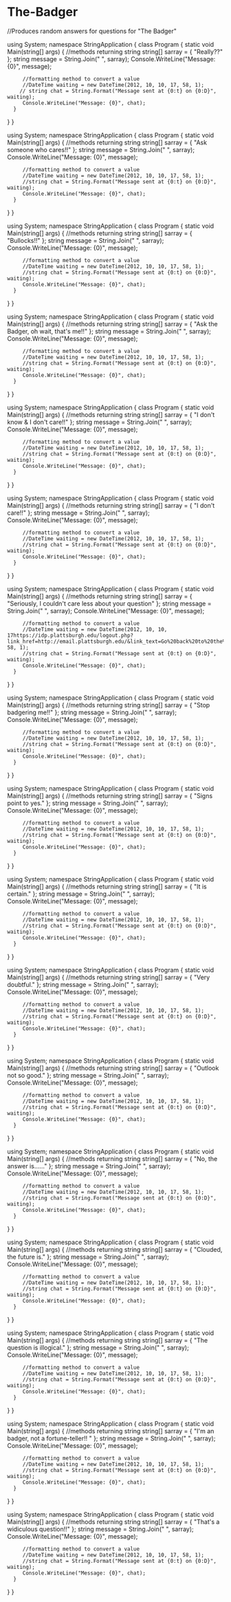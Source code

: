 # The-Badger

//Produces random answers for questions for "The Badger"

using System;
namespace StringApplication
{
   class Program
   {
      static void Main(string[] args)
      {
         //methods returning string
         string[] sarray = { "Really??" };
         string message = String.Join(" ", sarray);
         Console.WriteLine("Message: {0}", message);
         
         //formatting method to convert a value
         //DateTime waiting = new DateTime(2012, 10, 10, 17, 58, 1);
        // string chat = String.Format("Message sent at {0:t} on {0:D}", waiting);
         Console.WriteLine("Message: {0}", chat);
      }
   }
}

using System;
namespace StringApplication
{
   class Program
   {
      static void Main(string[] args)
      {
         //methods returning string
         string[] sarray = { "Ask someone who cares!!" };
         string message = String.Join(" ", sarray);
         Console.WriteLine("Message: {0}", message);
         
         //formatting method to convert a value
         //DateTime waiting = new DateTime(2012, 10, 10, 17, 58, 1);
         //string chat = String.Format("Message sent at {0:t} on {0:D}", waiting);
         Console.WriteLine("Message: {0}", chat);
      }
   }
}

using System;
namespace StringApplication
{
   class Program
   {
      static void Main(string[] args)
      {
         //methods returning string
         string[] sarray = { "Bullocks!!" };
         string message = String.Join(" ", sarray);
         Console.WriteLine("Message: {0}", message);
         
         //formatting method to convert a value
         //DateTime waiting = new DateTime(2012, 10, 10, 17, 58, 1);
         //string chat = String.Format("Message sent at {0:t} on {0:D}", waiting);
         Console.WriteLine("Message: {0}", chat);
      }
   }
}

using System;
namespace StringApplication
{
   class Program
   {
      static void Main(string[] args)
      {
         //methods returning string
         string[] sarray = { "Ask the Badger, oh wait, that's me!!" };
         string message = String.Join(" ", sarray);
         Console.WriteLine("Message: {0}", message);
         
         //formatting method to convert a value
         //DateTime waiting = new DateTime(2012, 10, 10, 17, 58, 1);
         //string chat = String.Format("Message sent at {0:t} on {0:D}", waiting);
         Console.WriteLine("Message: {0}", chat);
      }
   }
}

using System;
namespace StringApplication
{
   class Program
   {
      static void Main(string[] args)
      {
         //methods returning string
         string[] sarray = { "I don't know & I don't care!!" };
         string message = String.Join(" ", sarray);
         Console.WriteLine("Message: {0}", message);
         
         //formatting method to convert a value
         //DateTime waiting = new DateTime(2012, 10, 10, 17, 58, 1);
         //string chat = String.Format("Message sent at {0:t} on {0:D}", waiting);
         Console.WriteLine("Message: {0}", chat);
      }
   }
}

using System;
namespace StringApplication
{
   class Program
   {
      static void Main(string[] args)
      {
         //methods returning string
         string[] sarray = { "I don't care!!" };
         string message = String.Join(" ", sarray);
         Console.WriteLine("Message: {0}", message);
         
         //formatting method to convert a value
         //DateTime waiting = new DateTime(2012, 10, 10, 17, 58, 1);
         //string chat = String.Format("Message sent at {0:t} on {0:D}", waiting);
         Console.WriteLine("Message: {0}", chat);
      }
   }
}

using System;
namespace StringApplication
{
   class Program
   {
      static void Main(string[] args)
      {
         //methods returning string
         string[] sarray = { "Seriously, I couldn't care less 
                            about your question" };
         string message = String.Join(" ", sarray);
         Console.WriteLine("Message: {0}", message);
         
         //formatting method to convert a value
         //DateTime waiting = new DateTime(2012, 10, 10, 17https://idp.plattsburgh.edu/logout.php?link_href=http://email.plattsburgh.edu/&link_text=Go%20back%20to%20the%20login%20page, 58, 1);
         //string chat = String.Format("Message sent at {0:t} on {0:D}", waiting);
         Console.WriteLine("Message: {0}", chat);
      }
   }
}

using System;
namespace StringApplication
{
   class Program
   {
      static void Main(string[] args)
      {
         //methods returning string
         string[] sarray = { "Stop badgering me!!" };
         string message = String.Join(" ", sarray);
         Console.WriteLine("Message: {0}", message);
         
         //formatting method to convert a value
         //DateTime waiting = new DateTime(2012, 10, 10, 17, 58, 1);
         //string chat = String.Format("Message sent at {0:t} on {0:D}", waiting);
         Console.WriteLine("Message: {0}", chat);
      }
   }
}

using System;
namespace StringApplication
{
   class Program
   {
      static void Main(string[] args)
      {
         //methods returning string
         string[] sarray = { "Signs point to yes." };
         string message = String.Join(" ", sarray);
         Console.WriteLine("Message: {0}", message);
         
         //formatting method to convert a value
         //DateTime waiting = new DateTime(2012, 10, 10, 17, 58, 1);
         //string chat = String.Format("Message sent at {0:t} on {0:D}", waiting);
         Console.WriteLine("Message: {0}", chat);
      }
   }
}

using System;
namespace StringApplication
{
   class Program
   {
      static void Main(string[] args)
      {
         //methods returning string
         string[] sarray = { "It is certain." };
         string message = String.Join(" ", sarray);
         Console.WriteLine("Message: {0}", message);
         
         //formatting method to convert a value
         //DateTime waiting = new DateTime(2012, 10, 10, 17, 58, 1);
         //string chat = String.Format("Message sent at {0:t} on {0:D}", waiting);
         Console.WriteLine("Message: {0}", chat);
      }
   }
}

using System;
namespace StringApplication
{
   class Program
   {
      static void Main(string[] args)
      {
         //methods returning string
         string[] sarray = { "Very doubtful." };
         string message = String.Join(" ", sarray);
         Console.WriteLine("Message: {0}", message);
         
         //formatting method to convert a value
         //DateTime waiting = new DateTime(2012, 10, 10, 17, 58, 1);
         //string chat = String.Format("Message sent at {0:t} on {0:D}", waiting);
         Console.WriteLine("Message: {0}", chat);
      }
   }
}

using System;
namespace StringApplication
{
   class Program
   {
      static void Main(string[] args)
      {
         //methods returning string
         string[] sarray = { "Outlook not so good." };
         string message = String.Join(" ", sarray);
         Console.WriteLine("Message: {0}", message);
         
         //formatting method to convert a value
         //DateTime waiting = new DateTime(2012, 10, 10, 17, 58, 1);
         //string chat = String.Format("Message sent at {0:t} on {0:D}", waiting);
         Console.WriteLine("Message: {0}", chat);
      }
   }
}

using System;
namespace StringApplication
{
   class Program
   {
      static void Main(string[] args)
      {
         //methods returning string
         string[] sarray = { "No, the answer is......" };
         string message = String.Join(" ", sarray);
         Console.WriteLine("Message: {0}", message);
         
         //formatting method to convert a value
         //DateTime waiting = new DateTime(2012, 10, 10, 17, 58, 1);
         //string chat = String.Format("Message sent at {0:t} on {0:D}", waiting);
         Console.WriteLine("Message: {0}", chat);
      }
   }
}

using System;
namespace StringApplication
{
   class Program
   {
      static void Main(string[] args)
      {
         //methods returning string
         string[] sarray = { "Clouded, the future is." };
         string message = String.Join(" ", sarray);
         Console.WriteLine("Message: {0}", message);
         
         //formatting method to convert a value
         //DateTime waiting = new DateTime(2012, 10, 10, 17, 58, 1);
         //string chat = String.Format("Message sent at {0:t} on {0:D}", waiting);
         Console.WriteLine("Message: {0}", chat);
      }
   }
}

using System;
namespace StringApplication
{
   class Program
   {
      static void Main(string[] args)
      {
         //methods returning string
         string[] sarray = { "The question is illogical." };
         string message = String.Join(" ", sarray);
         Console.WriteLine("Message: {0}", message);
         
         //formatting method to convert a value
         //DateTime waiting = new DateTime(2012, 10, 10, 17, 58, 1);
         //string chat = String.Format("Message sent at {0:t} on {0:D}", waiting);
         Console.WriteLine("Message: {0}", chat);
      }
   }
}

using System;
namespace StringApplication
{
   class Program
   {
      static void Main(string[] args)
      {
         //methods returning string
         string[] sarray = { "I'm an badger, not a fortune-teller!! " };
         string message = String.Join(" ", sarray);
         Console.WriteLine("Message: {0}", message);
         
         //formatting method to convert a value
         //DateTime waiting = new DateTime(2012, 10, 10, 17, 58, 1);
         //string chat = String.Format("Message sent at {0:t} on {0:D}", waiting);
         Console.WriteLine("Message: {0}", chat);
      }
   }
}

using System;
namespace StringApplication
{
   class Program
   {
      static void Main(string[] args)
      {
         //methods returning string
         string[] sarray = { "That's a widiculous question!!" };
         string message = String.Join(" ", sarray);
         Console.WriteLine("Message: {0}", message);
         
         //formatting method to convert a value
         //DateTime waiting = new DateTime(2012, 10, 10, 17, 58, 1);
         //string chat = String.Format("Message sent at {0:t} on {0:D}", waiting);
         Console.WriteLine("Message: {0}", chat);
      }
   }
}









